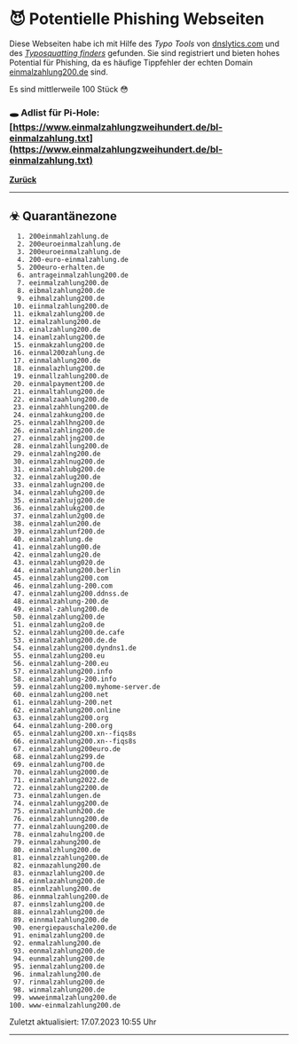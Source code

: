 # 😈 Potentielle Phishing Webseiten

Diese Webseiten habe ich mit Hilfe des *Typo Tools* von [dnslytics.com](https://dnslytics.com/domain-typos) und des [*Typosquatting finders*](https://typosquatting-finder.circl.lu/) gefunden. Sie sind registriert und bieten hohes Potential für Phishing, da es häufige Tippfehler der echten Domain [einmalzahlung200.de](https://einmalzahlung200.de) sind.

Es sind mittlerweile 100 Stück 😳

### 🕳 Adlist für Pi-Hole: [https://www.einmalzahlungzweihundert.de/bl-einmalzahlung.txt](https://www.einmalzahlungzweihundert.de/bl-einmalzahlung.txt)

[**Zurück**](/)

---

## ☣ Quarantänezone

```text
  1. 200einmahlzahlung.de
  2. 200euroeinmalzahlung.de
  3. 200euroeinmalzahlung.de
  4. 200-euro-einmalzahlung.de
  5. 200euro-erhalten.de
  6. antrageinmalzahlung200.de
  7. eeinmalzahlung200.de
  8. eibmalzahlung200.de
  9. eihmalzahlung200.de
 10. eiinmalzahlung200.de
 11. eikmalzahlung200.de
 12. eimalzahlung200.de
 13. einalzahlung200.de
 14. einamlzahlung200.de
 15. einmakzahlung200.de
 16. einmal200zahlung.de
 17. einmalahlung200.de
 18. einmalazhlung200.de
 19. einmallzahlung200.de
 20. einmalpayment200.de
 21. einmaltahlung200.de
 22. einmalzaahlung200.de
 23. einmalzahhlung200.de
 24. einmalzahkung200.de
 25. einmalzahlhng200.de
 26. einmalzahling200.de
 27. einmalzahljng200.de
 28. einmalzahllung200.de
 29. einmalzahlng200.de
 30. einmalzahlnug200.de
 31. einmalzahlubg200.de
 32. einmalzahlug200.de
 33. einmalzahlugn200.de
 34. einmalzahluhg200.de
 35. einmalzahlujg200.de
 36. einmalzahlukg200.de
 37. einmalzahlun2g00.de
 38. einmalzahlun200.de
 39. einmalzahlunf200.de
 40. einmalzahlung.de
 41. einmalzahlung00.de
 42. einmalzahlung20.de
 43. einmalzahlung020.de
 44. einmalzahlung200.berlin
 45. einmalzahlung200.com
 46. einmalzahlung-200.com
 47. einmalzahlung200.ddnss.de
 48. einmalzahlung-200.de
 49. einmal-zahlung200.de
 50. ėinmalzahlung200.de
 51. einmalzahlung2o0.de
 52. einmalzahlung200.de.cafe
 53. einmalzahlung200.de.de
 54. einmalzahlung200.dyndns1.de
 55. einmalzahlung200.eu
 56. einmalzahlung-200.eu
 57. einmalzahlung200.info
 58. einmalzahlung-200.info
 59. einmalzahlung200.myhome-server.de
 60. einmalzahlung200.net
 61. einmalzahlung-200.net
 62. einmalzahlung200.online
 63. einmalzahlung200.org
 64. einmalzahlung-200.org
 65. einmalzahlung200.xn--fiqs8s
 66. einmalzahlung200.xn--fiqs8s
 67. einmalzahlung200euro.de
 68. einmalzahlung299.de
 69. einmalzahlung700.de
 70. einmalzahlung2000.de
 71. einmalzahlung2022.de
 72. einmalzahlung2200.de
 73. einmalzahlungen.de
 74. einmalzahlungg200.de
 75. einmalzahlunh200.de
 76. einmalzahlunng200.de
 77. einmalzahluung200.de
 78. einmalzahulng200.de
 79. einmalzahung200.de
 80. einmalzhlung200.de
 81. einmalzzahlung200.de
 82. einmazahlung200.de
 83. einmazlahlung200.de
 84. einmlazahlung200.de
 85. einmlzahlung200.de
 86. einmmalzahlung200.de
 87. einmslzahlung200.de
 88. einnalzahlung200.de
 89. einnmalzahlung200.de
 90. energiepauschale200.de
 91. enimalzahlung200.de
 92. enmalzahlung200.de
 93. eonmalzahlung200.de
 94. eunmalzahlung200.de
 95. ienmalzahlung200.de
 96. inmalzahlung200.de
 97. rinmalzahlung200.de
 98. winmalzahlung200.de
 99. wwweinmalzahlung200.de
100. www-einmalzahlung200.de
```

Zuletzt aktualisiert: 17.07.2023 10:55 Uhr

---
